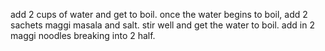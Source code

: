 add 2 cups of water and get to boil. once the water begins to boil, add 2 sachets maggi masala and salt. stir well and get the water to boil. add in 2 maggi noodles breaking into 2 half.